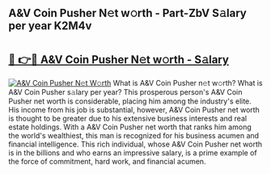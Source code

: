 ## A&V Coin Pusher N𝚎t w𝚘rth - Part-ZbV S𝚊lary per year K2M4v

# <h2><a href="http://gc2uun.nevu.top/?p=A%26V+Coin+Pusher">🔗 👉🔴 A&V Coin Pusher N𝚎t w𝚘rth - S𝚊lary</a></h2>

[![A&V Coin Pusher N𝚎t W𝚘rth](https://i.imgur.com/Oavwk0R.jpeg)](http://gc2uun.nevu.top/?p=A%26V+Coin+Pusher)
What is A&V Coin Pusher n𝚎t w𝚘rth? What is A&V Coin Pusher s𝚊lary per year?
This prosperous person's A&V Coin Pusher net worth is considerable, placing him among the industry's elite. His income from his job is substantial, however, A&V Coin Pusher net worth is thought to be greater due to his extensive business interests and real estate holdings. With a A&V Coin Pusher net worth that ranks him among the world's wealthiest, this man is recognized for his business acumen and financial intelligence. This rich individual, whose A&V Coin Pusher net worth is in the billions and who earns an impressive salary, is a prime example of the force of commitment, hard work, and financial acumen.
